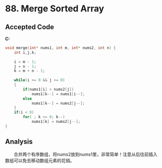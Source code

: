 # 88. Merge Sorted Array

## Accepted Code

**C:**

```c
void merge(int* nums1, int m, int* nums2, int n) {
    int i,j,k;
    
    i = m - 1;
    j = n - 1;
    k = m + n - 1;
    
    while(i >= 0 && j >= 0)
    {
        if(nums1[i] > nums2[j])
            nums1[k--] = nums1[i--];
        else
            nums1[k--] = nums2[j--];
    }
    if(i < 0)
        for( ; k >= 0; k--)
            nums1[k] = nums2[j--];
}
```

## Analysis

　　合并两个有序数组，将nums2放到nums1里，非常简单！注意从后往前插入数组可以免去移动数组元素的花销。



